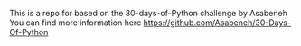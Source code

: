 This is a repo for based on the 30-days-of-Python challenge by Asabeneh
You can find more information here
https://github.com/Asabeneh/30-Days-Of-Python
